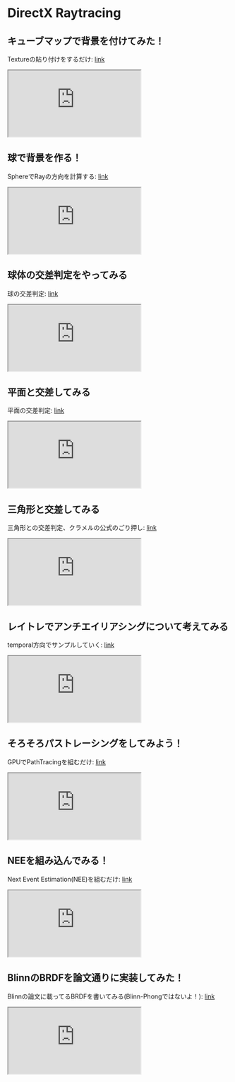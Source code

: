 # DirectX Raytracing
## キューブマップで背景を付けてみた！
Textureの貼り付けをするだけ:
[link](https://youtu.be/HEciYLNtlgs)  
<div>
<iframe src="https://www.youtube.com/embed/HEciYLNtlgs"></iframe>
</div>

## 球で背景を作る！
SphereでRayの方向を計算する:
[link](https://youtu.be/yh4wj61TDvw)
<div>
<iframe src="https://www.youtube.com/embed/yh4wj61TDvw"></iframe>
</div>

## 球体の交差判定をやってみる
球の交差判定:
[link](https://youtu.be/5d0wgHcvQfA)
<div>
<iframe src="https://www.youtube.com/embed/5d0wgHcvQfA"></iframe>
</div>

## 平面と交差してみる
平面の交差判定:
[link](https://youtu.be/lA3_zsVZJ-M)
<div>
<iframe src="https://www.youtube.com/embed/lA3_zsVZJ-M"></iframe>
</div>

## 三角形と交差してみる
三角形との交差判定、クラメルの公式のごり押し:
[link](https://youtu.be/Y6dpiL0erKk)
<div>
<iframe src="https://www.youtube.com/embed/Y6dpiL0erKk"></iframe>
</div>

## レイトレでアンチエイリアシングについて考えてみる
temporal方向でサンプルしていく:
[link](https://youtu.be/Au_t4BTYIes)
<div>
<iframe src="https://www.youtube.com/embed/Au_t4BTYIes"></iframe>
</div>

## そろそろパストレーシングをしてみよう！
GPUでPathTracingを組むだけ:
[link](https://youtu.be/ThH2pvbiamA)
<div>
<iframe src="https://www.youtube.com/embed/ThH2pvbiamA"></iframe>
</div>

## NEEを組み込んでみる！
Next Event Estimation(NEE)を組むだけ:
[link](https://youtu.be/kMtRVntRqr0)
<div>
<iframe src="https://www.youtube.com/embed/kMtRVntRqr0"></iframe>
</div>

## BlinnのBRDFを論文通りに実装してみた！
Blinnの論文に載ってるBRDFを書いてみる(Blinn-Phongではないよ！):
[link](https://youtu.be/IbfRRJ68hEA)
<div>
<iframe src="https://www.youtube.com/embed/IbfRRJ68hEA"></iframe>
</div>
